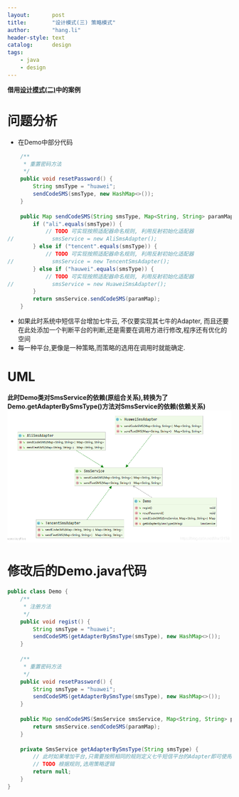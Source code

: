 ```yaml
---
layout:       post
title:        "设计模式(三) 策略模式"
author:       "hang.li"
header-style: text
catalog:      design
tags:
    - java
    - design
---
```


**借用[设计模式(二)](/2022/11/20/design-适配器/)中的案例**
# 问题分析
- 在Demo中部分代码

```java
    /**
     * 重置密码方法
     */
    public void resetPassword() {
        String smsType = "huawei";
        sendCodeSMS(smsType, new HashMap<>());
    }

    public Map sendCodeSMS(String smsType, Map<String, String> paramMap) {
        if ("ali".equals(smsType)) {
            // TODO 可实现按照适配器命名规则, 利用反射初始化适配器
//            smsService = new AliSmsAdapter();
        } else if ("tencent".equals(smsType)) {
            // TODO 可实现按照适配器命名规则, 利用反射初始化适配器
//            smsService = new TencentSmsAdapter();
        } else if ("hauwei".equals(smsType)) {
            // TODO 可实现按照适配器命名规则, 利用反射初始化适配器
//            smsService = new HuaweiSmsAdapter();
        }
        return smsService.sendCodeSMS(paramMap);
    }
```

- 如果此时系统中短信平台增加七牛云, 不仅要实现其七牛的Adapter, 而且还要在此处添加一个判断平台的判断,还是需要在调用方进行修改,程序还有优化的空间
- 每一种平台,更像是一种策略,而策略的选用在调用时就能确定.
# UML
**此时Demo类对SmsService的依赖(原组合关系),转换为了Demo.getAdapterBySmsType()方法对SmsService的依赖(依赖关系)**
![img.png](/img/in-post/design/strategy.png)
# 修改后的Demo.java代码

```java
public class Demo {
    /**
     * 注册方法
     */
    public void regist() {
        String smsType = "huawei";
        sendCodeSMS(getAdapterBySmsType(smsType), new HashMap<>());
    }

    /**
     * 重置密码方法
     */
    public void resetPassword() {
        String smsType = "huawei";
        sendCodeSMS(getAdapterBySmsType(smsType), new HashMap<>());
    }

    public Map sendCodeSMS(SmsService smsService, Map<String, String> paramMap) {
        return smsService.sendCodeSMS(paramMap);
    }

    private SmsService getAdapterBySmsType(String smsType) {
    	// 此时如果增加平台,只需要按照相同的规则定义七牛短信平台的Adapter即可使用
        // TODO 根据规则,选用策略逻辑
        return null;
    }
}
```